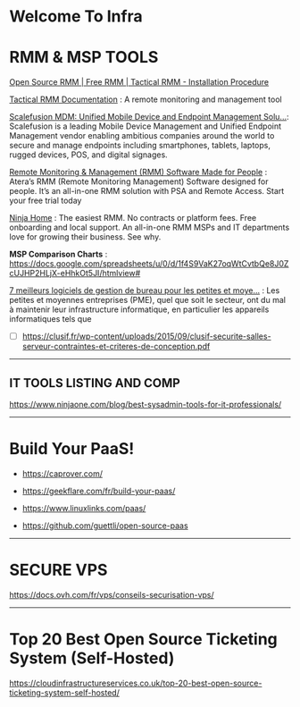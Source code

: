 # Welcome To Infra 

# RMM & MSP TOOLS

[Open Source RMM | Free RMM | Tactical RMM - Installation Procedure](https://www.youtube.com/watch?v=KSNfw3L17GA)

[Tactical RMM Documentation](https://wh1te909.github.io/tacticalrmm/) : A remote monitoring and management tool

[Scalefusion MDM: Unified Mobile Device and Endpoint Management Solu...](https://scalefusion.com/): Scalefusion is a leading Mobile Device Management and Unified Endpoint Management vendor enabling ambitious companies around the world to secure and manage endpoints including smartphones, tablets, laptops, rugged devices, POS, and digital signages.


[Remote Monitoring & Management (RMM) Software Made for People](https://www.atera.com/) : Atera’s RMM (Remote Monitoring Management) Software designed for people. It’s an all-in-one RMM solution with PSA and Remote Access. Start your free trial today


[Ninja Home](https://www.ninjaone.com/) : The easiest RMM. No contracts or platform fees. Free onboarding and local support. An all-in-one RMM MSPs and IT departments love for growing their business. See why.

**MSP Comparison Charts** : https://docs.google.com/spreadsheets/u/0/d/1f4S9VaK27oqWtCvtbQe8J0ZcUJHP2HLjX-eHhkOt5JI/htmlview#

[7 meilleurs logiciels de gestion de bureau pour les petites et moye...](https://geekflare.com/fr/best-desktop-management-software/) : Les petites et moyennes entreprises (PME), quel que soit le secteur, ont du mal à maintenir leur infrastructure informatique, en particulier les appareils informatiques tels que


- [ ] https://clusif.fr/wp-content/uploads/2015/09/clusif-securite-salles-serveur-contraintes-et-criteres-de-conception.pdf
___

## IT TOOLS LISTING AND COMP

https://www.ninjaone.com/blog/best-sysadmin-tools-for-it-professionals/

___

# Build Your PaaS!

- https://caprover.com/

- https://geekflare.com/fr/build-your-paas/

- https://www.linuxlinks.com/paas/
  
- https://github.com/guettli/open-source-paas

___
# SECURE VPS 
https://docs.ovh.com/fr/vps/conseils-securisation-vps/

___
# Top 20 Best Open Source Ticketing System (Self-Hosted)

https://cloudinfrastructureservices.co.uk/top-20-best-open-source-ticketing-system-self-hosted/

